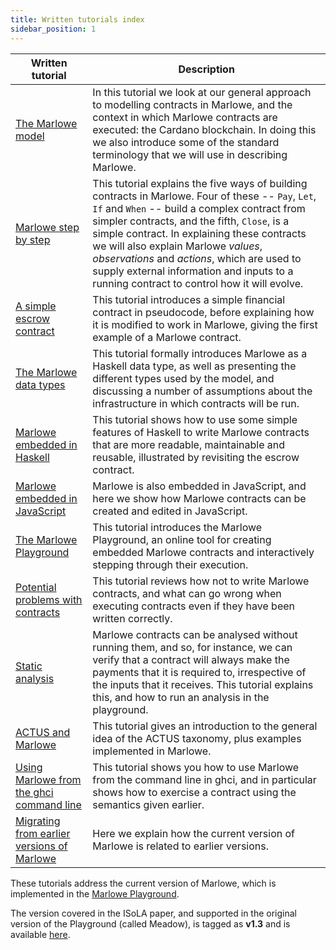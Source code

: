 ```yaml
---
title: Written tutorials index
sidebar_position: 1
---
```


| Written tutorial | Description | 
| --- | --- | 
| [The Marlowe model](marlowe-model.md) | In this tutorial we look at our general approach to modelling contracts in Marlowe, and the context in which Marlowe contracts are executed: the Cardano blockchain. In doing this we also introduce some of the standard terminology that we will use in describing Marlowe. | 
| [Marlowe step by step](marlowe-step-by-step.md) | This tutorial explains the five ways of building contracts in Marlowe. Four of these -- `Pay`, `Let`, `If` and `When` -- build a complex contract from simpler contracts, and the fifth, `Close`, is a simple contract. In explaining these contracts we will also explain Marlowe *values*, *observations* and *actions*, which are used to supply external information and inputs to a running contract to control how it will evolve. | 
| [A simple escrow contract](escrow-ex.md) | This tutorial introduces a simple financial contract in pseudocode, before explaining how it is modified to work in Marlowe, giving the first example of a Marlowe contract. |
| [The Marlowe data types](marlowe-data.md) | This tutorial formally introduces Marlowe as a Haskell data type, as well as presenting the different types used by the model, and discussing a number of assumptions about the infrastructure in which contracts will be run. | 
| [Marlowe embedded in Haskell](embedded-marlowe.md) | This tutorial shows how to use some simple features of Haskell to write Marlowe contracts that are more readable, maintainable and reusable, illustrated by revisiting the escrow contract. | 
| [Marlowe embedded in JavaScript](javascript-embedding.md) | Marlowe is also embedded in JavaScript, and here we show how Marlowe contracts can be created and edited in JavaScript. | 
| [The Marlowe Playground](playground-overview.md) | This tutorial introduces the Marlowe Playground, an online tool for creating embedded Marlowe contracts and interactively stepping through their execution. | 
| [Potential problems with contracts](potential-problems-with-contracts.md) | This tutorial reviews how not to write Marlowe contracts, and what can go wrong when executing contracts even if they have been written correctly. | 
| [Static analysis](static-analysis.md) | Marlowe contracts can be analysed without running them, and so, for instance, we can verify that a contract will always make the payments that it is required to, irrespective of the inputs that it receives. This tutorial explains this, and how to run an analysis in the playground. | 
| [ACTUS and Marlowe](actus-marlowe.md) | This tutorial gives an introduction to the general idea of the ACTUS taxonomy, plus examples implemented in Marlowe. | 
| [Using Marlowe from the ghci command line](using-marlowe.md) | This tutorial shows you how to use Marlowe from the command line in ghci, and in particular shows how to exercise a contract using the semantics given earlier. | 
| [Migrating from earlier versions of Marlowe](migrating.md) | Here we explain how the current version of Marlowe is related to earlier versions. | 

These tutorials address the current version of Marlowe, which is implemented in the [Marlowe Playground](https://play.marlowe-finance.io/#/). 

The version covered in the ISoLA paper, and supported in the original version of the Playground (called Meadow), is tagged as **v1.3** and is available [here](https://github.com/input-output-hk/marlowe/tree/v1.3).
